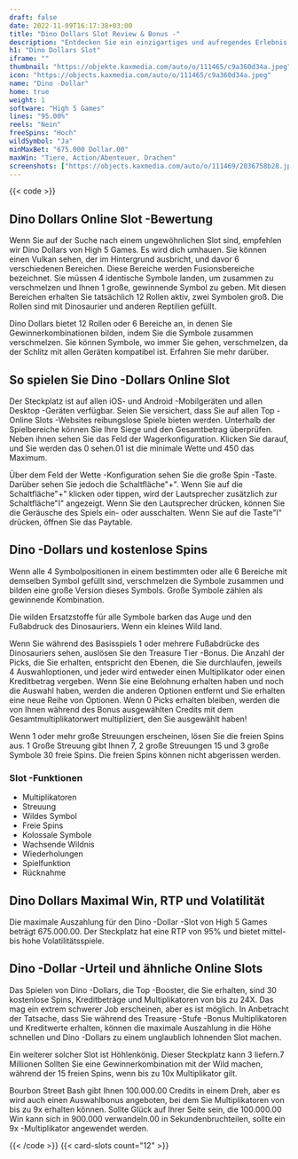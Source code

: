 ```yaml
---
draft: false
date: 2022-11-09T16:17:38+03:00
title: "Dino Dollars Slot Review & Bonus -"
description: "Entdecken Sie ein einzigartiges und aufregendes Erlebnis im Dino -Dollar -Slot von High 5 Games! Epische Bonusfunktionen und Belohnungen! Lesen Sie unsere Rezension für die Informationen, die Sie wissen müssen."
h1: "Dino Dollars Slot"
iframe: ""
thumbnail: "https://objekte.kaxmedia.com/auto/o/111465/c9a360d34a.jpeg"
icon: "https://objects.kaxmedia.com/auto/o/111465/c9a360d34a.jpeg"
name: "Dino -Dollar"
home: true
weight: 1
software: "High 5 Games"
lines: "95.00%"
reels: "Nein"
freeSpins: "Hoch"
wildSymbol: "Ja"
minMaxBet: "675.000 Dollar.00"
maxWin: "Tiere, Action/Abenteuer, Drachen"
screenshots: ["https://objects.kaxmedia.com/auto/o/111469/2036758b28.jpeg"]
---
```


{{< code >}}<h2>Dino Dollars Online Slot -Bewertung</h2><p>Wenn Sie auf der Suche nach einem ungewöhnlichen Slot sind, empfehlen wir Dino Dollars von High 5 Games. Es wird dich umhauen. Sie können einen Vulkan sehen, der im Hintergrund ausbricht, und davor 6 verschiedenen Bereichen. Diese Bereiche werden Fusionsbereiche bezeichnet. Sie müssen 4 identische Symbole landen, um zusammen zu verschmelzen und Ihnen 1 große, gewinnende Symbol zu geben. Mit diesen Bereichen erhalten Sie tatsächlich 12 Rollen aktiv, zwei Symbolen groß. Die Rollen sind mit Dinosaurier und anderen Reptilien gefüllt.</p><p>Dino Dollars bietet 12 Rollen oder 6 Bereiche an, in denen Sie Gewinnerkombinationen bilden, indem Sie die Symbole zusammen verschmelzen. Sie können Symbole, wo immer Sie gehen, verschmelzen, da der Schlitz mit allen Geräten kompatibel ist. Erfahren Sie mehr darüber.</p><h2>So spielen Sie Dino -Dollars Online Slot</h2><p>Der Steckplatz ist auf allen iOS- und Android -Mobilgeräten und allen Desktop -Geräten verfügbar. Seien Sie versichert, dass Sie auf allen Top -Online Slots -Websites reibungslose Spiele bieten werden. Unterhalb der Spielbereiche können Sie Ihre Siege und den Gesamtbetrag überprüfen. Neben ihnen sehen Sie das Feld der Wagerkonfiguration. Klicken Sie darauf, und Sie werden das 0 sehen.01 ist die minimale Wette und 450 das Maximum.</p><p>Über dem Feld der Wette -Konfiguration sehen Sie die große Spin -Taste. Darüber sehen Sie jedoch die Schaltfläche"+". Wenn Sie auf die Schaltfläche"+" klicken oder tippen, wird der Lautsprecher zusätzlich zur Schaltfläche"I" angezeigt. Wenn Sie den Lautsprecher drücken, können Sie die Geräusche des Spiels ein- oder ausschalten. Wenn Sie auf die Taste"I" drücken, öffnen Sie das Paytable.</p><h2>Dino -Dollars und kostenlose Spins</h2><p>Wenn alle 4 Symbolpositionen in einem bestimmten oder alle 6 Bereiche mit demselben Symbol gefüllt sind, verschmelzen die Symbole zusammen und bilden eine große Version dieses Symbols. Große Symbole zählen als gewinnende Kombination.</p><p>Die wilden Ersatzstoffe für alle Symbole barken das Auge und den Fußabdruck des Dinosauriers. Wenn ein kleines Wild land.</p><p>Wenn Sie während des Basisspiels 1 oder mehrere Fußabdrücke des Dinosauriers sehen, auslösen Sie den Treasure Tier -Bonus. Die Anzahl der Picks, die Sie erhalten, entspricht den Ebenen, die Sie durchlaufen, jeweils 4 Auswahloptionen, und jeder wird entweder einen Multiplikator oder einen Kreditbetrag vergeben. Wenn Sie eine Belohnung erhalten haben und noch die Auswahl haben, werden die anderen Optionen entfernt und Sie erhalten eine neue Reihe von Optionen. Wenn 0 Picks erhalten bleiben, werden die von Ihnen während des Bonus ausgewählten Credits mit dem Gesamtmultiplikatorwert multipliziert, den Sie ausgewählt haben!</p><p>Wenn 1 oder mehr große Streuungen erscheinen, lösen Sie die freien Spins aus. 1 Große Streuung gibt Ihnen 7, 2 große Streuungen 15 und 3 große Symbole 30 freie Spins. Die freien Spins können nicht abgerissen werden.</p><h3>
Slot -Funktionen</h3><ul>
<li></span>
Multiplikatoren</li>
<li></span>
Streuung</li>
<li></span>
Wildes Symbol</li>
<li></span>
Freie Spins</li>
<li></span>
Kolossale Symbole</li>
<li></span>
Wachsende Wildnis</li>
<li></span>
Wiederholungen</li>
<li></span>
Spielfunktion</li>
<li></span>
Rücknahme</li></ul><h2>Dino Dollars Maximal Win, RTP und Volatilität</h2><p>Die maximale Auszahlung für den Dino -Dollar -Slot von High 5 Games beträgt 675.000.00. Der Steckplatz hat eine RTP von 95% und bietet mittel- bis hohe Volatilitätsspiele.</p><h2>Dino -Dollar -Urteil und ähnliche Online Slots</h2><p>Das Spielen von Dino -Dollars, die Top -Booster, die Sie erhalten, sind 30 kostenlose Spins, Kreditbeträge und Multiplikatoren von bis zu 24X. Das mag ein extrem schwerer Job erscheinen, aber es ist möglich. In Anbetracht der Tatsache, dass Sie während des Treasure -Stufe -Bonus Multiplikatoren und Kreditwerte erhalten, können die maximale Auszahlung in die Höhe schnellen und Dino -Dollars zu einem unglaublich lohnenden Slot machen.</p><p>Ein weiterer solcher Slot ist Höhlenkönig. Dieser Steckplatz kann 3 liefern.7 Millionen Sollten Sie eine Gewinnerkombination mit der Wild machen, während der 15 freien Spins, wenn bis zu 10x Multiplikator gilt.</p><p>Bourbon Street Bash gibt Ihnen 100.000.00 Credits in einem Dreh, aber es wird auch einen Auswahlbonus angeboten, bei dem Sie Multiplikatoren von bis zu 9x erhalten können. Sollte Glück auf Ihrer Seite sein, die 100.000.00 Win kann sich in 900.000 verwandeln.00 in Sekundenbruchteilen, sollte ein 9x -Multiplikator angewendet werden.</p>{{< /code >}}
 {{< card-slots count="12" >}}